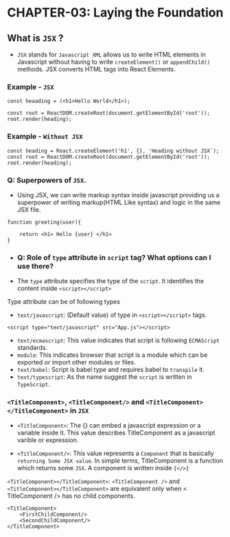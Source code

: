 # CHAPTER-03: Laying the Foundation


## What is `JSX` ?

- `JSX` stands for `Javascript XML` allows us to write HTML elements in Javascript without having to write `createElement()` or `appendChild()` methods. JSX converts HTML tags into React Elements.

### Example - `JSX`

```
const heaading = (<h1>Hello World</h1>);

const root = ReactDOM.createRoot(document.getElementById('root'));
root.render(heading);

```
### Example - `Without JSX`

```
const heading = React.createElement('h1', {}, 'Heading without JSX`);
const root = ReactDOM.createRoot(document.getElementById('root'));
root.render(heading);
```

### Q: Superpowers of `JSX`.

- Using JSX, we can write markup syntax inside javascript providing us a superpower of writing markup(HTML Like syntax) and logic in the same JSX file.

```
function greeting(user){

    return <h1> Hello {user} </h1>
}

```

- ### Q: Role of `type` attribute in `script` tag? What options can I use there?

- The `type` attribute specifies the type of the  `script`. It identifies the content inside `<script></script>`

Type attribute can be of following types
- `text/javascript`: (Default value) of type in `<script></script>` tags.

```
<script type="text/javascript" src="App.js"></script>
```
- `text/ecmascript`: This value indicates that script is following `ECMAScript` standards.
- `module`: This indicates browser that script is a module which can be exported or import other modules or files.
- `text/babel`: Script is babel type and requires babel to `transpile` it.
- `text/typescript`: As the name suggest the `script` is written in `TypeScript`.

### `<TitleComponent>`, `<TitleComponent/>` and `<TitleComponent></TitleComponent>` in `JSX`

- `<TitleComponent>`:  The {} can embed a javascript expression or a variable inside it. This value describes TitleComponent 
                        as a javascript varible or expression.

- `<TitleComponent/>`: This value represents a `Component` that is basically `returning Some JSX value`. In simple terms, 
TitleComponent is a function which returns some `JSX`. A component is written inside `{</>}`

`<TitleComponent></TitleComponent>`: `<TitleComponent />` and `<TitleComponent></TitleComponent>` are equivalent only when < TitleComponent /> has no child components.

```
<TitleComponent>
    <FirstChildComponent/>
    <SecondChildComponent/>
</TitleComponent>
```
